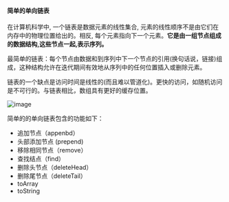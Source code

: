 #### 简单的单向链表

在计算机科学中, 一个链表是数据元素的线性集合, 元素的线性顺序不是由它们在内存中的物理位置给出的。相反, 每个元素指向下一个元素。**它是由一组节点组成的数据结构,这些节点一起,表示序列。**

最简单的链表：每个节点由数据和到序列中下一个节点的引用(换句话说，链接)组成，这种结构允许在迭代期间有效地从序列中的任何位置插入或删除元素。

链表的一个缺点是访问时间是线性的(而且难以管道化)。更快的访问，如随机访问是不可行的。与链表相比，数组具有更好的缓存位置。

![image](https://user-images.githubusercontent.com/6022948/49849130-20078e80-fe13-11e8-8286-b3e4b6fb73a3.png)

简单的的单向链表包含的功能如下：

- 追加节点（appenbd）
- 头部添加节点 (prepend)
- 移除相同节点（remove）
- 查找结点（find）
- 删除头节点（deleteHead）
- 删除尾节点（deleteTail）
- toArray
- toString
